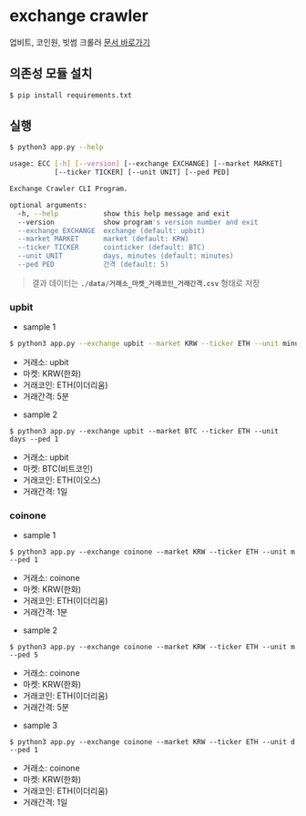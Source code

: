 # exchange crawler

업비트, 코인원, 빗썸 크롤러 [문서 바로가기](./docs/crawler.md)

## 의존성 모듈 설치

```bash
$ pip install requirements.txt
```

## 실행

```bash
$ python3 app.py --help

usage: ECC [-h] [--version] [--exchange EXCHANGE] [--market MARKET]
           [--ticker TICKER] [--unit UNIT] [--ped PED]

Exchange Crawler CLI Program.

optional arguments:
  -h, --help           show this help message and exit
  --version            show program's version number and exit
  --exchange EXCHANGE  exchange (default: upbit)
  --market MARKET      market (default: KRW)
  --ticker TICKER      cointicker (default: BTC)
  --unit UNIT          days, minutes (default: minutes)
  --ped PED            간격 (default: 5)
```

> 결과 데이터는 **`./data/거래소_마켓_거래코인_거래간격.csv`** 형태로 저장

### upbit

- sample 1

```bash
$ python3 app.py --exchange upbit --market KRW --ticker ETH --unit minutes --ped 5
```

* 거래소: upbit
* 마켓: KRW(한화)
* 거래코인: ETH(이더리움)
* 거래간격: 5분

- sample 2

```
$ python3 app.py --exchange upbit --market BTC --ticker ETH --unit days --ped 1
```

* 거래소: upbit
* 마켓: BTC(비트코인)
* 거래코인: ETH(이오스)
* 거래간격: 1일

### coinone

- sample 1

```
$ python3 app.py --exchange coinone --market KRW --ticker ETH --unit m --ped 1
```

* 거래소: coinone
* 마켓: KRW(한화)
* 거래코인: ETH(이더리움)
* 거래간격: 1분

- sample 2

```
$ python3 app.py --exchange coinone --market KRW --ticker ETH --unit m --ped 5
```

* 거래소: coinone
* 마켓: KRW(한화)
* 거래코인: ETH(이더리움)
* 거래간격: 5분

- sample 3

```
$ python3 app.py --exchange coinone --market KRW --ticker ETH --unit d --ped 1
```

* 거래소: coinone
* 마켓: KRW(한화)
* 거래코인: ETH(이더리움)
* 거래간격: 1일